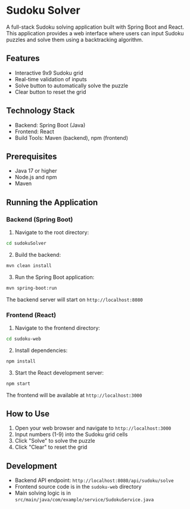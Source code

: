 # Sudoku Solver

A full-stack Sudoku solving application built with Spring Boot and React. This application provides a web interface where users can input Sudoku puzzles and solve them using a backtracking algorithm.

## Features

- Interactive 9x9 Sudoku grid
- Real-time validation of inputs
- Solve button to automatically solve the puzzle
- Clear button to reset the grid

## Technology Stack

- Backend: Spring Boot (Java)
- Frontend: React
- Build Tools: Maven (backend), npm (frontend)

## Prerequisites

- Java 17 or higher
- Node.js and npm
- Maven

## Running the Application

### Backend (Spring Boot)

1. Navigate to the root directory:
```bash
cd sudokuSolver
```

2. Build the backend:
```bash
mvn clean install
```

3. Run the Spring Boot application:
```bash
mvn spring-boot:run
```

The backend server will start on `http://localhost:8080`

### Frontend (React)

1. Navigate to the frontend directory:
```bash
cd sudoku-web
```

2. Install dependencies:
```bash
npm install
```

3. Start the React development server:
```bash
npm start
```

The frontend will be available at `http://localhost:3000`

## How to Use

1. Open your web browser and navigate to `http://localhost:3000`
2. Input numbers (1-9) into the Sudoku grid cells
3. Click "Solve" to solve the puzzle
4. Click "Clear" to reset the grid

## Development

- Backend API endpoint: `http://localhost:8080/api/sudoku/solve`
- Frontend source code is in the `sudoku-web` directory
- Main solving logic is in `src/main/java/com/example/service/SudokuService.java`
